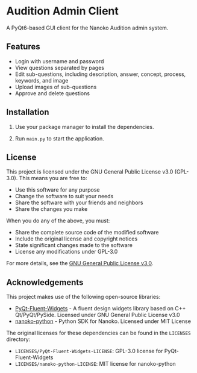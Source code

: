 # Audition Admin Client

A PyQt6-based GUI client for the Nanoko Audition admin system.

## Features

- Login with username and password
- View questions separated by pages
- Edit sub-questions, including description, answer, concept, process, keywords, and image
- Upload images of sub-questions
- Approve and delete questions

## Installation

1. Use your package manager to install the dependencies.

2. Run `main.py` to start the application.

## License

This project is licensed under the GNU General Public License v3.0 (GPL-3.0). This means you are free to:
- Use this software for any purpose
- Change the software to suit your needs
- Share the software with your friends and neighbors
- Share the changes you make

When you do any of the above, you must:
- Share the complete source code of the modified software
- Include the original license and copyright notices
- State significant changes made to the software
- License any modifications under GPL-3.0

For more details, see the [GNU General Public License v3.0](https://www.gnu.org/licenses/gpl-3.0.en.html).

## Acknowledgements

This project makes use of the following open-source libraries:

- [PyQt-Fluent-Widgets](https://github.com/zhiyiYo/PyQt-Fluent-Widgets) - A fluent design widgets library based on C++ Qt/PyQt/PySide. Licensed under GNU General Public License v3.0
- [nanoko-python](https://github.com/nanoko-project/nanoko-python) - Python SDK for Nanoko. Licensed under MIT License

The original licenses for these dependencies can be found in the `LICENSES` directory:
- `LICENSES/PyQt-Fluent-Widgets-LICENSE`: GPL-3.0 license for PyQt-Fluent-Widgets
- `LICENSES/nanoko-python-LICENSE`: MIT license for nanoko-python
